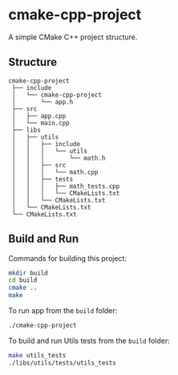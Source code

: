 # cmake-cpp-project
A simple CMake C++ project structure.

## Structure
```
cmake-cpp-project
 ├── include
 │   └── cmake-cpp-project
 │       └── app.h
 ├── src
 │   ├── app.cpp
 │   └── main.cpp
 ├── libs
 │   ├── utils
 │   │   ├── include
 │   │   │   └── utils
 │   │   │       └── math.h
 │   │   ├── src
 │   │   │   └── math.cpp
 │   │   ├── tests
 │   │   │   ├── math_tests.cpp
 │   │   │   └── CMakeLists.txt
 │   │   └── CMakeLists.txt
 │   └── CMakeLists.txt
 └── CMakeLists.txt
```

## Build and Run
Commands for building this project:
```bash
mkdir build
cd build
cmake ..
make
```

To run app from the `build` folder:
```bash
./cmake-cpp-project
```

To build and run Utils tests from the `build` folder:
```bash
make utils_tests
./libs/utils/tests/utils_tests
```
